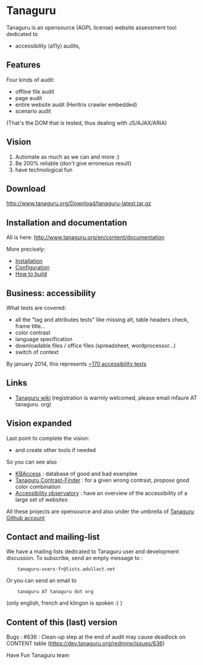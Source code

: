 # Tanaguru

Tanaguru is an opensource (AGPL license) website assessment tool dedicated to

* accessibility (a11y) audits,  

## Features

Four kinds of audit:

* offline file audit
* page audit
* entire website audit (Heritrix crawler embedded)
* scenario audit 

(That's the DOM that is tested, thus dealing with JS/AJAX/ARIA)
 
## Vision

1. Automate as much as we can and more :)
2. Be 200% reliable (don't give erroneous result)
3. have technological fun

## Download

http://www.tanaguru.org/Download/tanaguru-latest.tar.gz

## Installation and documentation

All is here: http://www.tanaguru.org/en/content/documentation

More precisely:

* [Installation](http://www.tanaguru.org/content/installation-3x)
* [Configuration](http://www.tanaguru.org/en/content/configuration)
* [How to build](http://www.tanaguru.org/en/content/how-build)

## Business: accessibility

What tests are covered:

* all the "tag and attributes tests" like missing alt, table headers check, frame title...
* color contrast
* language specification
* downloadable files / office files (spreadsheet, wordprocessor...)
* switch of context

By january 2014, this represents [~170 accessibility tests](http://www.tanaguru.org/en/content/accessiweb-22-coverage)

## Links

* [Tanaguru wiki](http://www.tanaguru.org) (registration is warmly welcomed, please email mfaure AT tanaguru. org)

## Vision expanded

Last point to complete the vision:

* and create other tools if needed

So you can see also

* [KBAccess](http://www.kbaccess.org/) : database of good and bad examplee
* [Tanaguru Contrast-Finder](http://contrast-finder.tanaguru.com/) : for a given wrong contrast, *propose* good color combination
* [Accessibility observatory](http://observatoire-accessibilite.org/) : have an overview of the accessibility of a large set of websites
 
All these projects are opensource and also under the umbrella of [Tanaguru Github account](https://github.com/Tanaguru)

## Contact and mailing-list

We have a mailing lists dedicated to Tanaguru user and development
discussion. To subscribe, send an empty message to :

        tanaguru-users-fr@lists.adullact.net

Or you can send an email to 

        tanaguru AT tanaguru dot org 

(only english, french and klingon is spoken :) ) 

## Content of this (last) version

Bugs :
#636 : Clean-up step at the end of audit may cause deadlock on CONTENT table (https://dev.tanaguru.org/redmine/issues/636)


Have Fun
Tanaguru team
